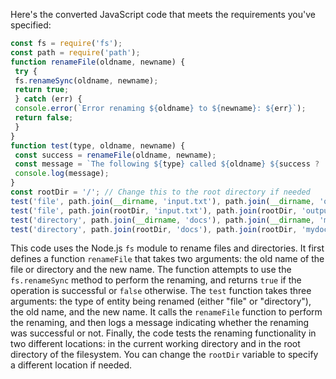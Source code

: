 Here's the converted JavaScript code that meets the requirements you've specified:
```javascript
const fs = require('fs');
const path = require('path');
function renameFile(oldname, newname) {
 try {
 fs.renameSync(oldname, newname);
 return true;
 } catch (err) {
 console.error(`Error renaming ${oldname} to ${newname}: ${err}`);
 return false;
 }
}
function test(type, oldname, newname) {
 const success = renameFile(oldname, newname);
 const message = `The following ${type} called ${oldname} ${success ? 'was renamed as' : 'could not be renamed into'} ${newname}.`;
 console.log(message);
}
const rootDir = '/'; // Change this to the root directory if needed
test('file', path.join(__dirname, 'input.txt'), path.join(__dirname, 'output.txt'));
test('file', path.join(rootDir, 'input.txt'), path.join(rootDir, 'output.txt'));
test('directory', path.join(__dirname, 'docs'), path.join(__dirname, 'mydocs'));
test('directory', path.join(rootDir, 'docs'), path.join(rootDir, 'mydocs'));
```
This code uses the Node.js `fs` module to rename files and directories. It first defines a function `renameFile` that takes two arguments: the old name of the file or directory and the new name. The function attempts to use the `fs.renameSync` method to perform the renaming, and returns `true` if the operation is successful or `false` otherwise.
The `test` function takes three arguments: the type of entity being renamed (either "file" or "directory"), the old name, and the new name. It calls the `renameFile` function to perform the renaming, and then logs a message indicating whether the renaming was successful or not.
Finally, the code tests the renaming functionality in two different locations: in the current working directory and in the root directory of the filesystem. You can change the `rootDir` variable to specify a different location if needed.

